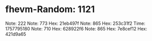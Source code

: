 # fhevm-Random: 1121
Note: 222
Note: 773
Hex: 21eb497f
Note: 865
Hex: 253c31f2
Time: 1757795180
Note: 710
Hex: 628922f6
Note: 865
Hex: 7e8cef12
Hex: 421d9a65
